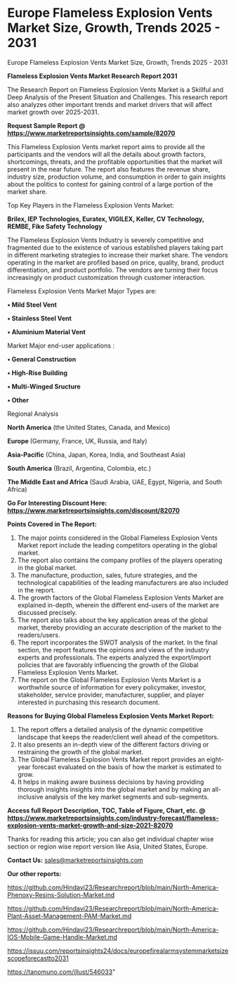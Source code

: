 # Europe Flameless Explosion Vents Market Size, Growth, Trends 2025 - 2031
Europe Flameless Explosion Vents Market Size, Growth, Trends 2025 - 2031

<strong>Flameless Explosion Vents Market Research Report 2031</strong>

The Research Report on Flameless Explosion Vents Market is a Skillful and Deep Analysis of the Present Situation and Challenges. This research report also analyzes other important trends and market drivers that will affect market growth over 2025-2031.

<strong>Request Sample Report @ <a href=https://www.marketreportsinsights.com/sample/82070>https://www.marketreportsinsights.com/sample/82070</a></strong>

This Flameless Explosion Vents market report aims to provide all the participants and the vendors will all the details about growth factors, shortcomings, threats, and the profitable opportunities that the market will present in the near future. The report also features the revenue share, industry size, production volume, and consumption in order to gain insights about the politics to contest for gaining control of a large portion of the market share.

Top Key Players in the Flameless Explosion Vents Market:

<strong>Brilex, IEP Technologies, Euratex, VIGILEX, Keller, CV Technology, REMBE, Fike Safety Technology</strong>

The Flameless Explosion Vents Industry is severely competitive and fragmented due to the existence of various established players taking part in different marketing strategies to increase their market share. The vendors operating in the market are profiled based on price, quality, brand, product differentiation, and product portfolio. The vendors are turning their focus increasingly on product customization through customer interaction.

Flameless Explosion Vents Market Major Types are:

<strong>• Mild Steel Vent

• Stainless Steel Vent

• Aluminium Material Vent</strong>

Market Major end-user applications :

<strong>• General Construction

• High-Rise Building

• Multi-Winged Sructure

• Other</strong>

Regional Analysis

</u><strong><b>North America</b></strong> (the United States, Canada, and Mexico)

<strong><b>Europe </b></strong>(Germany, France, UK, Russia, and Italy)

<strong><b>Asia-Pacific</b></strong> (China, Japan, Korea, India, and Southeast Asia)

<strong><b>South America</b></strong> (Brazil, Argentina, Colombia, etc.)

<strong><b>The Middle East and Africa</b></strong> (Saudi Arabia, UAE, Egypt, Nigeria, and South Africa)

<strong>Go For Interesting Discount Here: <a href=https://www.marketreportsinsights.com/discount/82070>https://www.marketreportsinsights.com/discount/82070</a></strong>

<strong>Points Covered in The Report:</strong>
<ol>
  <li>The major points considered in the Global Flameless Explosion Vents Market report include the leading competitors operating in the global market.</li>
  <li>The report also contains the company profiles of the players operating in the global market.</li>
  <li>The manufacture, production, sales, future strategies, and the technological capabilities of the leading manufacturers are also included in the report.</li>
  <li>The growth factors of the Global Flameless Explosion Vents Market are explained in-depth, wherein the different end-users of the market are discussed precisely.</li>
  <li>The report also talks about the key application areas of the global market, thereby providing an accurate description of the market to the readers/users.</li>
  <li>The report incorporates the SWOT analysis of the market. In the final section, the report features the opinions and views of the industry experts and professionals. The experts analyzed the export/import policies that are favorably influencing the growth of the Global Flameless Explosion Vents Market.</li>
  <li>The report on the Global Flameless Explosion Vents Market is a worthwhile source of information for every policymaker, investor, stakeholder, service provider, manufacturer, supplier, and player interested in purchasing this research document.</li>
</ol>
<strong>Reasons for Buying Global Flameless Explosion Vents Market Report:</strong>

<ol>
  <li>The report offers a detailed analysis of the dynamic competitive landscape that keeps the reader/client well ahead of the competitors.</li>
  <li>It also presents an in-depth view of the different factors driving or restraining the growth of the global market.</li>
  <li>The Global Flameless Explosion Vents Market report provides an eight-year forecast evaluated on the basis of how the market is estimated to grow.</li>
  <li>It helps in making aware business decisions by having providing thorough insights insights into the global market and by making an all-inclusive analysis of the key market segments and sub-segments.</li>
</ol>
<strong>Access full Report Description, TOC, Table of Figure, Chart, etc. @ <a href=https://www.marketreportsinsights.com/industry-forecast/flameless-explosion-vents-market-growth-and-size-2021-82070>https://www.marketreportsinsights.com/industry-forecast/flameless-explosion-vents-market-growth-and-size-2021-82070</a></strong>


Thanks for reading this article; you can also get individual chapter wise section or region wise report version like Asia, United States, Europe.

<strong>Contact Us:</strong>
sales@marketreportsinsights.com

<strong>Our other reports:</strong>

<a href=https://github.com/Hindavi23/Researchreport/blob/main/North-America-Phenoxy-Resins-Solution-Market.md>https://github.com/Hindavi23/Researchreport/blob/main/North-America-Phenoxy-Resins-Solution-Market.md</a>

<a href=https://github.com/Hindavi23/Researchreport/blob/main/North-America-Plant-Asset-Management-PAM-Market.md>https://github.com/Hindavi23/Researchreport/blob/main/North-America-Plant-Asset-Management-PAM-Market.md</a>

<a href=https://github.com/Hindavi23/Researchreport/blob/main/North-America-IOS-Mobile-Game-Handle-Market.md>https://github.com/Hindavi23/Researchreport/blob/main/North-America-IOS-Mobile-Game-Handle-Market.md</a>

<a href=https://issuu.com/reportsinsights24/docs/europefirealarmsystemmarketsizescopeforecastto2031>https://issuu.com/reportsinsights24/docs/europefirealarmsystemmarketsizescopeforecastto2031</a>

<a href=https://tanomuno.com/illust/546033>https://tanomuno.com/illust/546033</a>"
